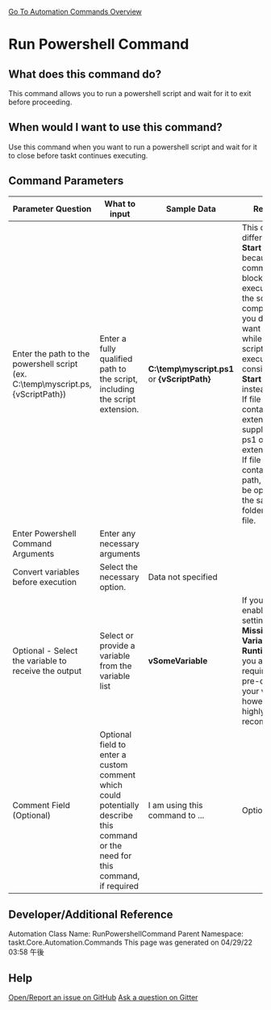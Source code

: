 <!--TITLE: Run Powershell Command -->
<!-- SUBTITLE: a command in the Programs/Process Commands group. -->
[Go To Automation Commands Overview](/automation-commands.md)


# Run Powershell Command


## What does this command do?
This command allows you to run a powershell script and wait for it to exit before proceeding.


## When would I want to use this command?
Use this command when you want to run a powershell script and wait for it to close before taskt continues executing.


## Command Parameters
| Parameter Question   	| What to input  	|  Sample Data 	| Remarks  	|
| ---                    | ---               | ---           | ---       |
|Enter the path to the powershell script (ex. C:\temp\myscript.ps, {vScriptPath})|Enter a fully qualified path to the script, including the script extension.|**C:\temp\myscript.ps1** or **{vScriptPath}**|This command differs from **Start Process** because this command blocks execution until the script has completed. If you do not want to stop while the script executes, consider using **Start Process** instead.<br>If file does not contain extensin, supplement ps1 or bat extension.<br>If file does not contain folder path, file will be opened in the same folder as script file.|
|Enter Powershell Command Arguments|Enter any necessary arguments|||
|Convert variables before execution|Select the necessary option.|Data not specified||
|Optional - Select the variable to receive the output|Select or provide a variable from the variable list|**vSomeVariable**|If you have enabled the setting **Create Missing Variables at Runtime** then you are not required to pre-define your variables, however, it is highly recommended.|
|Comment Field (Optional)|Optional field to enter a custom comment which could potentially describe this command or the need for this command, if required|I am using this command to ...|Optional|












## Developer/Additional Reference
Automation Class Name: RunPowershellCommand
Parent Namespace: taskt.Core.Automation.Commands
This page was generated on 04/29/22 03:58 午後


## Help
[Open/Report an issue on GitHub](https://github.com/saucepleez/taskt/issues/new)
[Ask a question on Gitter](https://gitter.im/taskt-rpa/Lobby)
